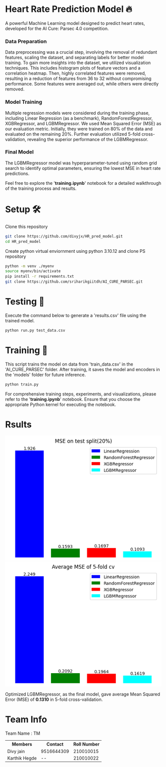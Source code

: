 # Heart Rate Prediction Model 🔥
A powerful Machine Learning model designed to predict heart rates, developed for the AI Cure: Parsec 4.0 competition.

### Data Preparation
Data preprocessing was a crucial step, involving the removal of redundant features, scaling the dataset, and separating labels for better model training. To gain more insights into the dataset, we utilized visualization techniques. This includes histogram plots of feature vectors and a correlation heatmap. Then, highly correlated features were removed, resulting in a reduction of features from 36 to 32 without compromising performance. Some features were averaged out, while others were directly removed.

### Model Training
Multiple regression models were considered during the training phase, including Linear Regression (as a benchmark), RandomForestRegressor, XGBRegressor, and LGBMRegressor. We used Mean Squared Error (MSE) as our evaluation metric.  Initially, they were trained on 80% of the data and evaluated on the remaining 20%. Further evaluation utilized 5-fold cross-validation, revealing the superior performance of the LGBMRegressor. 

### Final Model
The LGBMRegressor model was hyperparameter-tuned using random grid search to identify optimal parameters, ensuring the lowest MSE in heart rate predictions.

Feel free to explore the '**training.ipynb**' notebook for a detailed walkthrough of the training process and results. 

# Setup 🛠️
Clone this repository
```bash
git clone https://github.com/divyjx/HR_pred_model.git
cd HR_pred_model
```
Create python virtual enviornment using python 3.10.12 and clone PS repository
```bash
python -m venv ./myenv
source myenv/bin/activate
pip install -r requirements.txt
git clone https://github.com/sriharikgiitdh/AI_CURE_PARSEC.git
```

# Testing 🧪
Execute the command below to generate a 'results.csv' file using the trained model.
```bash
python run.py test_data.csv
```

# Training 🚀
This script trains the model on data from 'train_data.csv' in the 'AI_CURE_PARSEC' folder. After training, it saves the model and encoders in the 'models' folder for future inference.
```bash
python train.py 
```
For comprehensive training steps, experiments, and visualizations, please refer to the '**training.ipynb**' notebook. Ensure that you choose the appropriate Python kernel for executing the notebook.

# Rsults
![Result on test split(20%)](https://github.com/divyjx/HR_pred_model/blob/main/images/test_80_20.png?raw=true)
![Results of 5-Fold Cross Validation](https://github.com/divyjx/HR_pred_model/blob/main/images/test_5_fold.png?raw=true)

Optimized LGBMRegressor, as the final model, gave average Mean Squared Error (MSE) of **0.1310** in 5-fold cross-validation.

# Team Info 
Team Name : TM 
<table>
  <tr>
    <th>Members</th>
    <th>Contact</th>
    <th>Roll Number</th>
  </tr>
  
  <tr>
    <td>Divy jain</td>
    <td>9516644309</td>
    <td>210010015</td>
  </tr>
  
  <tr>
    <td>Karthik Hegde</td>
    <td>--</td>
    <td>210010022</td>
  </tr>
</table>


